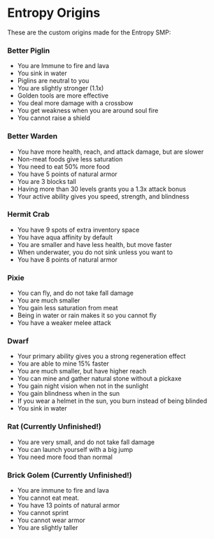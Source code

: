 # Entropy Origins

These are the custom origins made for the Entropy SMP:

### Better Piglin
* You are Immune to fire and lava
* You sink in water
* Piglins are neutral to you
* You are slightly stronger (1.1x)
* Golden tools are more effective
* You deal more damage with a crossbow
* You get weakness when you are around soul fire
* You cannot raise a shield

### Better Warden
* You have more health, reach, and attack damage, but are slower
* Non-meat foods give less saturation
* You need to eat 50% more food
* You have 5 points of natural armor
* You are 3 blocks tall
* Having more than 30 levels grants you a 1.3x attack bonus
* Your active ability gives you speed, strength, and blindness

### Hermit Crab
* You have 9 spots of extra inventory space
* You have aqua affinity by default
* You are smaller and have less health, but move faster
* When underwater, you do not sink unless you want to
* You have 8 points of natural armor

### Pixie
* You can fly, and do not take fall damage
* You are much smaller
* You gain less saturation from meat
* Being in water or rain makes it so you cannot fly
* You have a weaker melee attack

### Dwarf
* Your primary ability gives you a strong regeneration effect
* You are able to mine 15% faster
* You are much smaller, but have higher reach
* You can mine and gather natural stone without a pickaxe
* You gain night vision when not in the sunlight
* You gain blindness when in the sun
* If you wear a helmet in the sun, you burn instead of being blinded
* You sink in water

### Rat (Currently Unfinished!)
* You are very small, and do not take fall damage
* You can launch yourself with a big jump
* You need more food than normal

### Brick Golem (Currently Unfinished!)
* You are immune to fire and lava
* You cannot eat meat.
* You have 13 points of natural armor
* You cannot sprint
* You cannot wear armor
* You are slightly taller